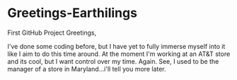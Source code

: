 # Greetings-Earthilings
First GitHub Project 
Greetings,

I've done some coding before, but I have yet to fully immerse myself into it like I aim to do this time around. 
At the moment I'm working at an AT&T store and its cool, but I want control over my time. Again. See, I used to
be the manager of a store in Maryland...i'll tell you more later.
